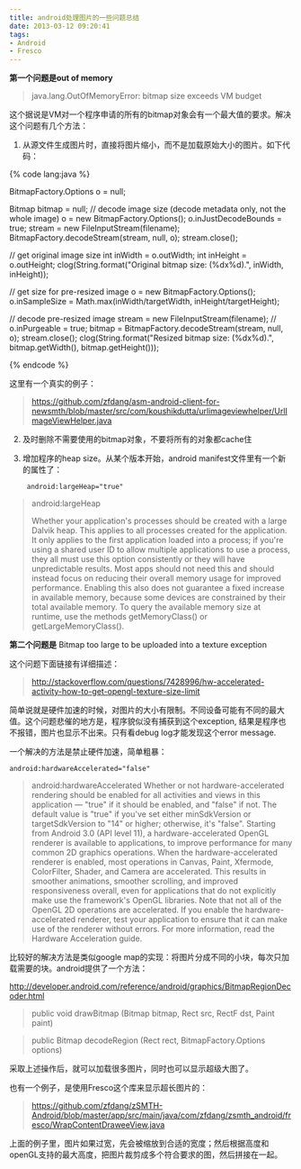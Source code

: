 ```yaml
---
title: android处理图片的一些问题总结
date: 2013-03-12 09:20:41
tags:
- Android
- Fresco
---
```


**第一个问题是out of memory**

> java.lang.OutOfMemoryError: bitmap size exceeds VM budget

这个据说是VM对一个程序申请的所有的bitmap对象会有一个最大值的要求。解决这个问题有几个方法：

1. 从源文件生成图片时，直接将图片缩小，而不是加载原始大小的图片。如下代码：

{% code lang:java %}

BitmapFactory.Options o = null;

Bitmap bitmap = null;
// decode image size (decode metadata only, not the whole image)
o = new BitmapFactory.Options();
o.inJustDecodeBounds = true;
stream = new FileInputStream(filename);
BitmapFactory.decodeStream(stream, null, o);
stream.close();

// get original image size
int inWidth =  o.outWidth;
int inHeight = o.outHeight;
clog(String.format("Original bitmap size: (%dx%d).", inWidth, inHeight));

// get size for pre-resized image
o = new BitmapFactory.Options();
o.inSampleSize = Math.max(inWidth/targetWidth, inHeight/targetHeight);

// decode pre-resized image
stream = new FileInputStream(filename);
// o.inPurgeable = true;
bitmap = BitmapFactory.decodeStream(stream, null, o);
stream.close();
clog(String.format("Resized bitmap size: (%dx%d).", bitmap.getWidth(), bitmap.getHeight()));
            
{% endcode %}
            
            
这里有一个真实的例子：
> https://github.com/zfdang/asm-android-client-for-newsmth/blob/master/src/com/koushikdutta/urlimageviewhelper/UrlImageViewHelper.java

2. 及时删除不需要使用的bitmap对象，不要将所有的对象都cache住

3. 增加程序的heap size。从某个版本开始，android manifest文件里有一个新的属性了：

        android:largeHeap="true"


> android:largeHeap
> 
> Whether your application's processes should be created with a large Dalvik heap. This applies to all processes created for the application. It only applies to the first application loaded into a process; if you're using a shared user ID to allow multiple applications to use a process, they all must use this option consistently or they will have unpredictable results.
> Most apps should not need this and should instead focus on reducing their overall memory usage for improved performance. Enabling this also does not guarantee a fixed increase in available memory, because some devices are constrained by their total available memory.
> To query the available memory size at runtime, use the methods getMemoryClass() or getLargeMemoryClass().

**第二个问题是** Bitmap too large to be uploaded into a texture exception

这个问题下面链接有详细描述：

> http://stackoverflow.com/questions/7428996/hw-accelerated-activity-how-to-get-opengl-texture-size-limit

简单说就是硬件加速的时候，对图片的大小有限制。不同设备可能有不同的最大值。这个问题悲催的地方是，程序貌似没有捕获到这个exception, 结果是程序也不报错，图片也显示不出来。只有看debug log才能发现这个error message.

一个解决的方法是禁止硬件加速，简单粗暴：

	android:hardwareAccelerated="false"


> android:hardwareAccelerated
> Whether or not hardware-accelerated rendering should be enabled for all activities and views in this application — "true" if it should be enabled, and "false" if not. The default value is "true" if you've set either minSdkVersion or targetSdkVersion to "14" or higher; otherwise, it's "false".
> Starting from Android 3.0 (API level 11), a hardware-accelerated OpenGL renderer is available to applications, to improve performance for many common 2D graphics operations. When the hardware-accelerated renderer is enabled, most operations in Canvas, Paint, Xfermode, ColorFilter, Shader, and Camera are accelerated. This results in smoother animations, smoother scrolling, and improved responsiveness overall, even for applications that do not explicitly make use the framework's OpenGL libraries.
> Note that not all of the OpenGL 2D operations are accelerated. If you enable the hardware-accelerated renderer, test your application to ensure that it can make use of the renderer without errors.
> For more information, read the Hardware Acceleration guide.

比较好的解决方法是类似google map的实现：将图片分成不同的小块，每次只加载需要的块。android提供了一个方法：

http://developer.android.com/reference/android/graphics/BitmapRegionDecoder.html

> public void drawBitmap (Bitmap bitmap, Rect src, RectF dst, Paint paint)

> public Bitmap decodeRegion (Rect rect, BitmapFactory.Options options)

采取上述操作后，就可以加载很多图片，同时也可以显示超级大图了。

也有一个例子，是使用Fresco这个库来显示超长图片的：

> https://github.com/zfdang/zSMTH-Android/blob/master/app/src/main/java/com/zfdang/zsmth_android/fresco/WrapContentDraweeView.java
> 

上面的例子里，图片如果过宽，先会被缩放到合适的宽度；然后根据高度和openGL支持的最大高度，把图片裁剪成多个符合要求的图，然后拼接在一起。
